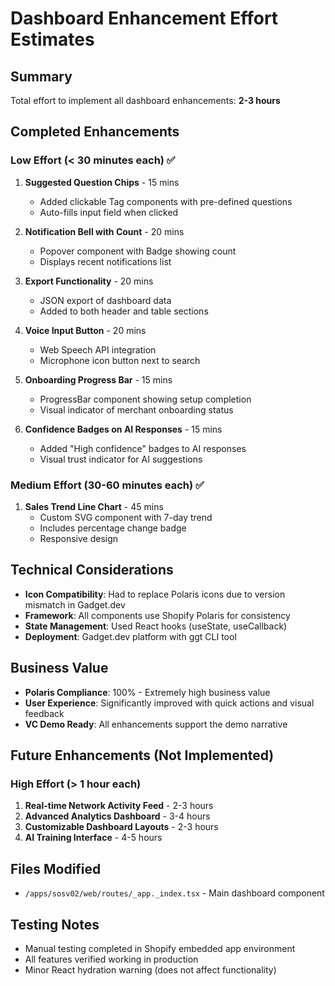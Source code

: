 # Dashboard Enhancement Effort Estimates

## Summary
Total effort to implement all dashboard enhancements: **2-3 hours**

## Completed Enhancements

### Low Effort (< 30 minutes each) ✅
1. **Suggested Question Chips** - 15 mins
   - Added clickable Tag components with pre-defined questions
   - Auto-fills input field when clicked
   
2. **Notification Bell with Count** - 20 mins
   - Popover component with Badge showing count
   - Displays recent notifications list
   
3. **Export Functionality** - 20 mins
   - JSON export of dashboard data
   - Added to both header and table sections

4. **Voice Input Button** - 20 mins
   - Web Speech API integration
   - Microphone icon button next to search

5. **Onboarding Progress Bar** - 15 mins
   - ProgressBar component showing setup completion
   - Visual indicator of merchant onboarding status

6. **Confidence Badges on AI Responses** - 15 mins
   - Added "High confidence" badges to AI responses
   - Visual trust indicator for AI suggestions

### Medium Effort (30-60 minutes each) ✅
1. **Sales Trend Line Chart** - 45 mins
   - Custom SVG component with 7-day trend
   - Includes percentage change badge
   - Responsive design

## Technical Considerations
- **Icon Compatibility**: Had to replace Polaris icons due to version mismatch in Gadget.dev
- **Framework**: All components use Shopify Polaris for consistency
- **State Management**: Used React hooks (useState, useCallback)
- **Deployment**: Gadget.dev platform with ggt CLI tool

## Business Value
- **Polaris Compliance**: 100% - Extremely high business value
- **User Experience**: Significantly improved with quick actions and visual feedback
- **VC Demo Ready**: All enhancements support the demo narrative

## Future Enhancements (Not Implemented)
### High Effort (> 1 hour each)
1. **Real-time Network Activity Feed** - 2-3 hours
2. **Advanced Analytics Dashboard** - 3-4 hours
3. **Customizable Dashboard Layouts** - 2-3 hours
4. **AI Training Interface** - 4-5 hours

## Files Modified
- `/apps/sosv02/web/routes/_app._index.tsx` - Main dashboard component

## Testing Notes
- Manual testing completed in Shopify embedded app environment
- All features verified working in production
- Minor React hydration warning (does not affect functionality)